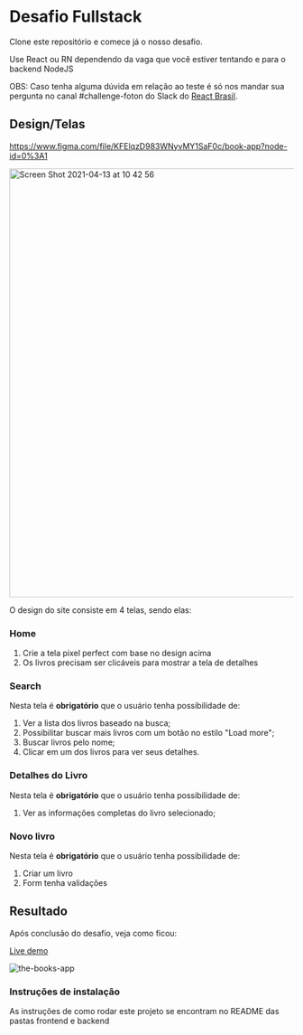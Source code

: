 # Desafio Fullstack

Clone este repositório e comece já o nosso desafio.

Use React ou RN dependendo da vaga que você estiver tentando e para o backend NodeJS

OBS: Caso tenha alguma dúvida em relação ao teste é só nos mandar sua pergunta no canal #challenge-foton do Slack do [React Brasil](https://react-brasil-slack.herokuapp.com/).

## Design/Telas
https://www.figma.com/file/KFElqzD983WNyvMY1SaF0c/book-app?node-id=0%3A1

<img width="759" alt="Screen Shot 2021-04-13 at 10 42 56" src="https://user-images.githubusercontent.com/13947203/114562602-04ac2880-9c45-11eb-8f33-cc6637c475fb.png">


O design do site consiste em 4 telas, sendo elas:

### Home

1. Crie a tela pixel perfect com base no design acima
2. Os livros precisam ser clicáveis para mostrar a tela de detalhes

### Search

Nesta tela é **obrigatório** que o usuário tenha possibilidade de:

1. Ver a lista dos livros baseado na busca;
2. Possibilitar buscar mais livros com um botão no estilo "Load more";
3. Buscar livros pelo nome;
4. Clicar em um dos livros para ver seus detalhes.

### Detalhes do Livro

Nesta tela é **obrigatório** que o usuário tenha possibilidade de:

1. Ver as informações completas do livro selecionado;

### Novo livro

Nesta tela é **obrigatório** que o usuário tenha possibilidade de:

1. Criar um livro
2. Form tenha validações

## Resultado

Após conclusão do desafio, veja como ficou:

[Live demo](https://the-books-app.herokuapp.com/)

![the-books-app](https://user-images.githubusercontent.com/11440704/116832941-284ff800-ab8d-11eb-8301-aef49c4c24d4.gif)

### Instruções de instalação

As instruções de como rodar este projeto se encontram no README das pastas frontend e backend
